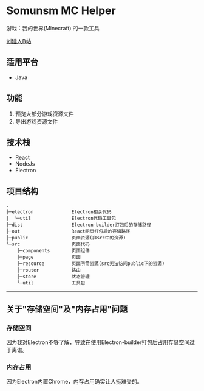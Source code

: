 # Somunsm MC Helper

游戏：我的世界(Minecraft) 的一款工具

[创建人B站](https://space.bilibili.com/66932246)

## 适用平台

- Java

## 功能

<ol>
    <li>预览大部分游戏资源文件</li>
    <li>导出游戏资源文件</li>
</ol>

## 技术栈

- React
- NodeJs
- Electron

## 项目结构

```
.
├─electron              Electron相关代码
│  └─util               Electron代码工具包
├─dist                  Electron-builder打包后的存储路径
├─out                   React网页打包后的存储路径
├─public                页面资源(非src中的资源)
└─src                   页面代码
    ├─components        页面组件
    ├─page              页面
    ├─resource          页面所需资源(src无法访问public下的资源)
    ├─router            路由
    ├─store             状态管理
    └─util              工具包

```

<hr/>

## 关于"存储空间"及"内存占用"问题

### 存储空间

因为我对Electron不够了解，导致在使用Electron-builder打包后占用存储空间过于离谱。

### 内存占用

因为Electron内置Chrome，内存占用确实让人挺难受的。